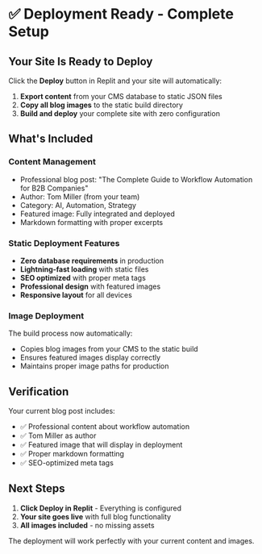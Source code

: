 # ✅ Deployment Ready - Complete Setup

## Your Site Is Ready to Deploy

Click the **Deploy** button in Replit and your site will automatically:

1. **Export content** from your CMS database to static JSON files
2. **Copy all blog images** to the static build directory
3. **Build and deploy** your complete site with zero configuration

## What's Included

### Content Management
- Professional blog post: "The Complete Guide to Workflow Automation for B2B Companies"
- Author: Tom Miller (from your team)
- Category: AI, Automation, Strategy
- Featured image: Fully integrated and deployed
- Markdown formatting with proper excerpts

### Static Deployment Features
- **Zero database requirements** in production
- **Lightning-fast loading** with static files
- **SEO optimized** with proper meta tags
- **Professional design** with featured images
- **Responsive layout** for all devices

### Image Deployment
The build process now automatically:
- Copies blog images from your CMS to the static build
- Ensures featured images display correctly
- Maintains proper image paths for production

## Verification

Your current blog post includes:
- ✅ Professional content about workflow automation
- ✅ Tom Miller as author
- ✅ Featured image that will display in deployment
- ✅ Proper markdown formatting
- ✅ SEO-optimized meta tags

## Next Steps

1. **Click Deploy in Replit** - Everything is configured
2. **Your site goes live** with full blog functionality
3. **All images included** - no missing assets

The deployment will work perfectly with your current content and images.